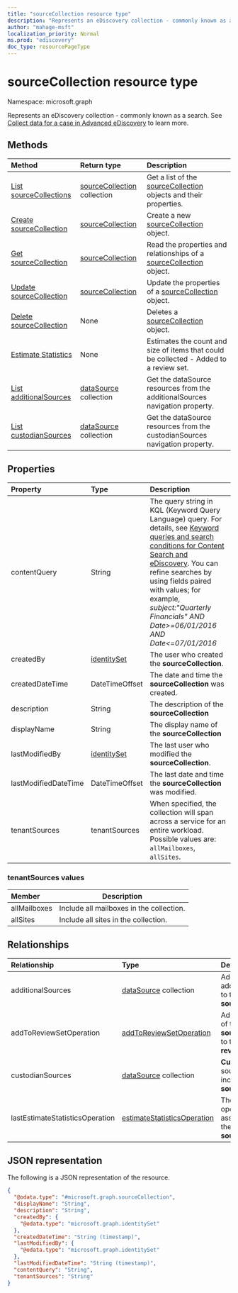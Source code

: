```yaml
---
title: "sourceCollection resource type"
description: "Represents an eDiscovery collection - commonly known as a search"
author: "mahage-msft"
localization_priority: Normal
ms.prod: "ediscovery"
doc_type: resourcePageType
---
```


# sourceCollection resource type

Namespace: microsoft.graph

Represents an eDiscovery collection - commonly known as a search.  See [Collect data for a case in Advanced eDiscovery](https://docs.microsoft.com/microsoft-365/compliance/collecting-data-for-ediscovery) to learn more.

## Methods

|Method|Return type|Description|
|:---|:---|:---|
|[List sourceCollections](../api/case-list-sourcecollections.md)|[sourceCollection](../resources/sourcecollection.md) collection|Get a list of the [sourceCollection](../resources/sourcecollection.md) objects and their properties.|
|[Create sourceCollection](../api/case-post-sourcecollections.md)|[sourceCollection](../resources/sourcecollection.md)|Create a new [sourceCollection](../resources/sourcecollection.md) object.|
|[Get sourceCollection](../api/sourcecollection-get.md)|[sourceCollection](../resources/sourcecollection.md)|Read the properties and relationships of a [sourceCollection](../resources/sourcecollection.md) object.|
|[Update sourceCollection](../api/sourcecollection-update.md)|[sourceCollection](../resources/sourcecollection.md)|Update the properties of a [sourceCollection](../resources/sourcecollection.md) object.|
|[Delete sourceCollection](../api/sourcecollection-delete.md)|None|Deletes a [sourceCollection](../resources/sourcecollection.md) object.|
|[Estimate Statistics](../api/sourcecollection-estimatestatistics.md)|None|Estimates the count and size of items that could be collected - Added to a review set.|
|[List additionalSources](../api/sourcecollection-list-additionalsources.md)|[dataSource](../resources/datasource.md) collection|Get the dataSource resources from the additionalSources navigation property.|
|[List custodianSources](../api/sourcecollection-list-custodiansources.md)|[dataSource](../resources/datasource.md) collection|Get the dataSource resources from the custodianSources navigation property.|

## Properties

|Property|Type|Description|
|:---|:---|:---|
|contentQuery|String|The query string in KQL (Keyword Query Language) query. For details, see [Keyword queries and search conditions for Content Search and eDiscovery](https://docs.microsoft.com/microsoft-365/compliance/keyword-queries-and-search-conditions?view=o365-worldwide).  You can refine searches by using fields paired with values; for example, *subject:"Quarterly Financials" AND Date>=06/01/2016 AND Date<=07/01/2016*|
|createdBy|[identitySet](../resources/identityset.md)|The user who created the **sourceCollection**.|
|createdDateTime|DateTimeOffset|The date and time the **sourceCollection** was created.|
|description|String|The description of the **sourceCollection**|
|displayName|String|The display name of the **sourceCollection**|
|lastModifiedBy|[identitySet](../resources/identityset.md)|The last user who modified the **sourceCollection**.|
|lastModifiedDateTime|DateTimeOffset|The last date and time the **sourceCollection** was modified.|
|tenantSources|tenantSources|When specified, the collection will span across a service for an entire workload. Possible values are: `allMailboxes`, `allSites`.|

### tenantSources values

|Member|Description|
|:----|-----------|
|allMailboxes| Include all mailboxes in the collection. |
|allSites| Include all sites in the collection. |

## Relationships

|Relationship|Type|Description|
|:---|:---|:---|
|additionalSources|[dataSource](../resources/datasource.md) collection|Adds an additional source to the **sourceCollection**.|
|addToReviewSetOperation|[addToReviewSetOperation](../resources/addtoreviewsetoperation.md)|Adds the results of the **sourceCollection** to the specified **reviewSet**.|
|custodianSources|[dataSource](../resources/datasource.md) collection|**Custodian** sources that are included in the **sourceCollection**.|
|lastEstimateStatisticsOperation|[estimateStatisticsOperation](../resources/estimatestatisticsoperation.md)|The last estimate operation associated with the **sourceCollection**.|

## JSON representation

The following is a JSON representation of the resource.
<!-- {
  "blockType": "resource",
  "keyProperty": "id",
  "@odata.type": "microsoft.graph.sourceCollection",
  "baseType": "",
  "openType": false
}
-->

``` json
{
  "@odata.type": "#microsoft.graph.sourceCollection",
  "displayName": "String",
  "description": "String",
  "createdBy": {
    "@odata.type": "microsoft.graph.identitySet"
  },
  "createdDateTime": "String (timestamp)",
  "lastModifiedBy": {
    "@odata.type": "microsoft.graph.identitySet"
  },
  "lastModifiedDateTime": "String (timestamp)",
  "contentQuery": "String",
  "tenantSources": "String"
}
```
